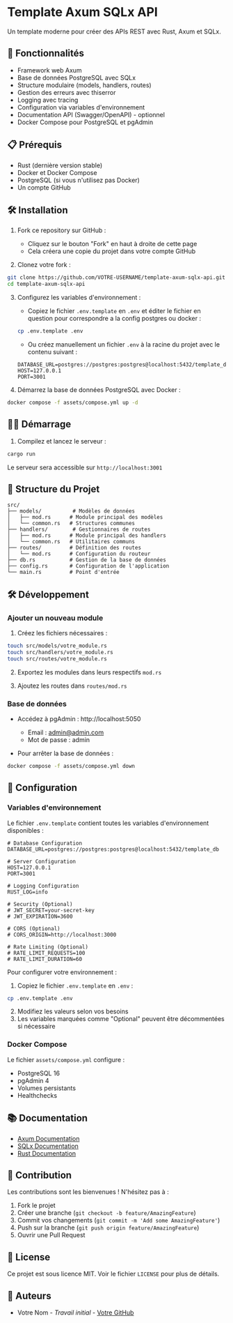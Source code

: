 # Template Axum SQLx API

Un template moderne pour créer des APIs REST avec Rust, Axum et SQLx.

## 🚀 Fonctionnalités

- Framework web Axum
- Base de données PostgreSQL avec SQLx
- Structure modulaire (models, handlers, routes)
- Gestion des erreurs avec thiserror
- Logging avec tracing
- Configuration via variables d'environnement
- Documentation API (Swagger/OpenAPI) - optionnel
- Docker Compose pour PostgreSQL et pgAdmin

## 📋 Prérequis

- Rust (dernière version stable)
- Docker et Docker Compose
- PostgreSQL (si vous n'utilisez pas Docker)
- Un compte GitHub

## 🛠 Installation

1. Fork ce repository sur GitHub :
   - Cliquez sur le bouton "Fork" en haut à droite de cette page
   - Cela créera une copie du projet dans votre compte GitHub

2. Clonez votre fork :
```bash
git clone https://github.com/VOTRE-USERNAME/template-axum-sqlx-api.git
cd template-axum-sqlx-api
```

3. Configurez les variables d'environnement :
   - Copiez le fichier `.env.template` en `.env` et éditer le fichier en question pour correspondre a la config postgres ou docker :
   ```bash
   cp .env.template .env
   ```
   - Ou créez manuellement un fichier `.env` à la racine du projet avec le contenu suivant :
   ```env
   DATABASE_URL=postgres://postgres:postgres@localhost:5432/template_db
   HOST=127.0.0.1
   PORT=3001
   ```

4. Démarrez la base de données PostgreSQL avec Docker :
```bash
docker compose -f assets/compose.yml up -d
```

## 🏃‍♂️ Démarrage

1. Compilez et lancez le serveur :
```bash
cargo run
```

Le serveur sera accessible sur `http://localhost:3001`

## 📁 Structure du Projet

```
src/
├── models/          # Modèles de données
│   ├── mod.rs      # Module principal des modèles
│   └── common.rs   # Structures communes
├── handlers/        # Gestionnaires de routes
│   ├── mod.rs      # Module principal des handlers
│   └── common.rs   # Utilitaires communs
├── routes/         # Définition des routes
│   └── mod.rs      # Configuration du routeur
├── db.rs           # Gestion de la base de données
├── config.rs       # Configuration de l'application
└── main.rs         # Point d'entrée
```

## 🛠 Développement

### Ajouter un nouveau module

1. Créez les fichiers nécessaires :
```bash
touch src/models/votre_module.rs
touch src/handlers/votre_module.rs
touch src/routes/votre_module.rs
```

2. Exportez les modules dans leurs respectifs `mod.rs`

3. Ajoutez les routes dans `routes/mod.rs`

### Base de données

- Accédez à pgAdmin : http://localhost:5050
  - Email : admin@admin.com
  - Mot de passe : admin

- Pour arrêter la base de données :
```bash
docker compose -f assets/compose.yml down
```

## 🔧 Configuration

### Variables d'environnement

Le fichier `.env.template` contient toutes les variables d'environnement disponibles :

```env
# Database Configuration
DATABASE_URL=postgres://postgres:postgres@localhost:5432/template_db

# Server Configuration
HOST=127.0.0.1
PORT=3001

# Logging Configuration
RUST_LOG=info

# Security (Optional)
# JWT_SECRET=your-secret-key
# JWT_EXPIRATION=3600

# CORS (Optional)
# CORS_ORIGIN=http://localhost:3000

# Rate Limiting (Optional)
# RATE_LIMIT_REQUESTS=100
# RATE_LIMIT_DURATION=60
```

Pour configurer votre environnement :
1. Copiez le fichier `.env.template` en `.env` :
```bash
cp .env.template .env
```
2. Modifiez les valeurs selon vos besoins
3. Les variables marquées comme "Optional" peuvent être décommentées si nécessaire

### Docker Compose

Le fichier `assets/compose.yml` configure :
- PostgreSQL 16
- pgAdmin 4
- Volumes persistants
- Healthchecks

## 📚 Documentation

- [Axum Documentation](https://docs.rs/axum)
- [SQLx Documentation](https://docs.rs/sqlx)
- [Rust Documentation](https://doc.rust-lang.org/book/)

## 🤝 Contribution

Les contributions sont les bienvenues ! N'hésitez pas à :
1. Fork le projet
2. Créer une branche (`git checkout -b feature/AmazingFeature`)
3. Commit vos changements (`git commit -m 'Add some AmazingFeature'`)
4. Push sur la branche (`git push origin feature/AmazingFeature`)
5. Ouvrir une Pull Request

## 📝 License

Ce projet est sous licence MIT. Voir le fichier `LICENSE` pour plus de détails.

## 👥 Auteurs

- Votre Nom - *Travail initial* - [Votre GitHub](https://github.com/votre-username) 